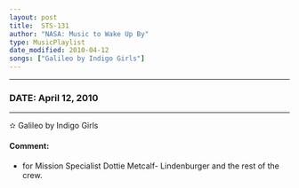 ```yaml
---
layout: post
title:  STS-131
author: "NASA: Music to Wake Up By"
type: MusicPlaylist
date_modified: 2010-04-12
songs: ["Galileo by Indigo Girls"]
---
```


----
### DATE: April 12, 2010
----
✫ Galileo by Indigo Girls

#### Comment:
* for Mission Specialist Dottie Metcalf- Lindenburger and the rest of the crew.



<br/>
<center>
	<a target="_blank"
	   href="https://twitter.com/intent/tweet?hashtags=Space,NASA,Playlist,NASAWakeupCalls,SpaceProgram&text={{ page.author}}, '{{ page.songs.first }}' {{ page.title }}, {{ page.date | date: '%B %d, %Y' }}. {{ site.url }}{{ page.url }} @nasawakeupcalls">
	   <i class="fab fa-twitter" alt="Tweet this page" style="font-size: 1.3em;"></i>
	</a>
	&nbsp; 	<i class="fas fa-user-astronaut" style="font-size: 1.5em;"></i> &nbsp;
    <a type="amzn" search="'Galileo by Indigo Girls'" category="popular music">
        <i class="fab fa-amazon" style="font-size: 1.3em;"></i>
    </a>
</center>
